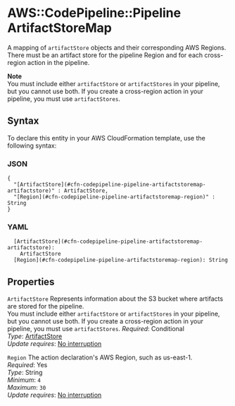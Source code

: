 # AWS::CodePipeline::Pipeline ArtifactStoreMap<a name="aws-properties-codepipeline-pipeline-artifactstoremap"></a>

A mapping of `artifactStore` objects and their corresponding AWS Regions\. There must be an artifact store for the pipeline Region and for each cross\-region action in the pipeline\.

**Note**  
You must include either `artifactStore` or `artifactStores` in your pipeline, but you cannot use both\. If you create a cross\-region action in your pipeline, you must use `artifactStores`\.

## Syntax<a name="aws-properties-codepipeline-pipeline-artifactstoremap-syntax"></a>

To declare this entity in your AWS CloudFormation template, use the following syntax:

### JSON<a name="aws-properties-codepipeline-pipeline-artifactstoremap-syntax.json"></a>

```
{
  "[ArtifactStore](#cfn-codepipeline-pipeline-artifactstoremap-artifactstore)" : ArtifactStore,
  "[Region](#cfn-codepipeline-pipeline-artifactstoremap-region)" : String
}
```

### YAML<a name="aws-properties-codepipeline-pipeline-artifactstoremap-syntax.yaml"></a>

```
  [ArtifactStore](#cfn-codepipeline-pipeline-artifactstoremap-artifactstore): 
    ArtifactStore
  [Region](#cfn-codepipeline-pipeline-artifactstoremap-region): String
```

## Properties<a name="aws-properties-codepipeline-pipeline-artifactstoremap-properties"></a>

`ArtifactStore`  <a name="cfn-codepipeline-pipeline-artifactstoremap-artifactstore"></a>
Represents information about the S3 bucket where artifacts are stored for the pipeline\.  
You must include either `artifactStore` or `artifactStores` in your pipeline, but you cannot use both\. If you create a cross\-region action in your pipeline, you must use `artifactStores`\.
*Required*: Conditional  
*Type*: [ArtifactStore](aws-properties-codepipeline-pipeline-artifactstore.md)  
*Update requires*: [No interruption](https://docs.aws.amazon.com/AWSCloudFormation/latest/UserGuide/using-cfn-updating-stacks-update-behaviors.html#update-no-interrupt)

`Region`  <a name="cfn-codepipeline-pipeline-artifactstoremap-region"></a>
The action declaration's AWS Region, such as us\-east\-1\.  
*Required*: Yes  
*Type*: String  
*Minimum*: `4`  
*Maximum*: `30`  
*Update requires*: [No interruption](https://docs.aws.amazon.com/AWSCloudFormation/latest/UserGuide/using-cfn-updating-stacks-update-behaviors.html#update-no-interrupt)